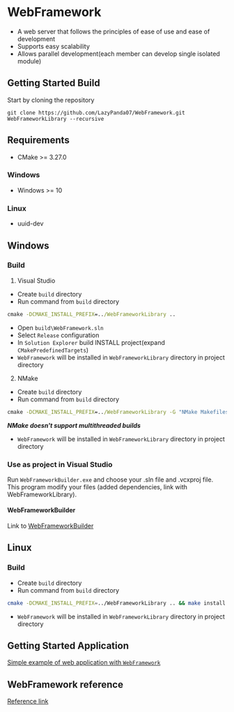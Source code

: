 # WebFramework
* A web server that follows the principles of ease of use and ease of development
* Supports easy scalability
* Allows parallel development(each member can develop single isolated module)

## Getting Started Build
Start by cloning the repository
```console
git clone https://github.com/LazyPanda07/WebFramework.git WebFrameworkLibrary --recursive
```

## Requirements
* CMake >= 3.27.0
### Windows
* Windows >= 10
### Linux
* uuid-dev

## Windows
### Build
1. Visual Studio
* Create ```build``` directory
* Run command from ```build``` directory
```cmd
cmake -DCMAKE_INSTALL_PREFIX=../WebFrameworkLibrary ..
```
* Open ```build\WebFramework.sln```
* Select ```Release``` configuration
* In ```Solution Explorer``` build INSTALL project(expand ```CMakePredefinedTargets```)
* ```WebFramework``` will be installed in ```WebFrameworkLibrary``` directory in project directory

2. NMake
* Create ```build``` directory
* Run command from ```build``` directory
```cmd
cmake -DCMAKE_INSTALL_PREFIX=../WebFrameworkLibrary -G "NMake Makefiles" .. && nmake install
```
***NMake doesn't support multithreaded builds***
* ```WebFramework``` will be installed in ```WebFrameworkLibrary``` directory in project directory

### Use as project in Visual Studio
Run ```WebFrameworkBuilder.exe``` and choose your .sln file and .vcxproj file. This program modify your files (added dependencies, link with WebFrameworkLibrary).

#### WebFrameworkBuilder
Link to [WebFrameworkBuilder](https://github.com/LazyPanda07/WebFrameworkBuilder)

## Linux
### Build
* Create ```build``` directory
* Run command from ```build``` directory
```bash
cmake -DCMAKE_INSTALL_PREFIX=../WebFrameworkLibrary .. && make install -j $(nproc)
```
* ```WebFramework``` will be installed in ```WebFrameworkLibrary``` directory in project directory

## Getting Started Application
[Simple example of web application with ```WebFramework```](https://github.com/LazyPanda07/WebFramework/wiki/WebFramework-getting-started)

## WebFramework reference
[Reference link](https://lazypanda07.github.io/WebFramework/)
